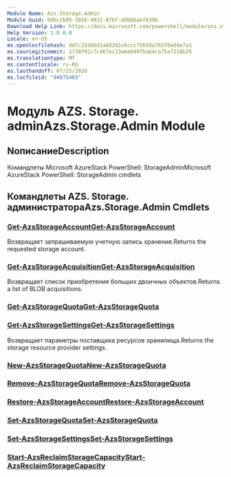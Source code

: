 ```yaml
---
Module Name: Azs.Storage.Admin
Module Guid: 9dbccb05-3016-4031-87bf-dd66baef639b
Download Help Link: https://docs.microsoft.com/powershell/module/azs.storage.admin
Help Version: 1.0.0.0
Locale: en-US
ms.openlocfilehash: dd7c333b6d1a68291c6ccc75650a76570ed4e7a1
ms.sourcegitcommit: 2738f91c7c467ec33e6e6997bab4ca75a7218b26
ms.translationtype: MT
ms.contentlocale: ru-RU
ms.lasthandoff: 07/15/2020
ms.locfileid: "94075403"
---
```

# <span data-ttu-id="cdf96-101">Модуль AZS. Storage. admin</span><span class="sxs-lookup"><span data-stu-id="cdf96-101">Azs.Storage.Admin Module</span></span>
## <span data-ttu-id="cdf96-102">Nописание</span><span class="sxs-lookup"><span data-stu-id="cdf96-102">Description</span></span>
<span data-ttu-id="cdf96-103">Командлеты Microsoft AzureStack PowerShell: StorageAdmin</span><span class="sxs-lookup"><span data-stu-id="cdf96-103">Microsoft AzureStack PowerShell: StorageAdmin cmdlets</span></span>

## <span data-ttu-id="cdf96-104">Командлеты AZS. Storage. администратора</span><span class="sxs-lookup"><span data-stu-id="cdf96-104">Azs.Storage.Admin Cmdlets</span></span>
### [<span data-ttu-id="cdf96-105">Get-AzsStorageAccount</span><span class="sxs-lookup"><span data-stu-id="cdf96-105">Get-AzsStorageAccount</span></span>](Get-AzsStorageAccount.md)
<span data-ttu-id="cdf96-106">Возвращает запрашиваемую учетную запись хранения.</span><span class="sxs-lookup"><span data-stu-id="cdf96-106">Returns the requested storage account.</span></span>

### [<span data-ttu-id="cdf96-107">Get-AzsStorageAcquisition</span><span class="sxs-lookup"><span data-stu-id="cdf96-107">Get-AzsStorageAcquisition</span></span>](Get-AzsStorageAcquisition.md)
<span data-ttu-id="cdf96-108">Возвращает список приобретения больших двоичных объектов.</span><span class="sxs-lookup"><span data-stu-id="cdf96-108">Returns a list of BLOB acquisitions.</span></span>

### [<span data-ttu-id="cdf96-109">Get-AzsStorageQuota</span><span class="sxs-lookup"><span data-stu-id="cdf96-109">Get-AzsStorageQuota</span></span>](Get-AzsStorageQuota.md)


### [<span data-ttu-id="cdf96-110">Get-AzsStorageSettings</span><span class="sxs-lookup"><span data-stu-id="cdf96-110">Get-AzsStorageSettings</span></span>](Get-AzsStorageSettings.md)
<span data-ttu-id="cdf96-111">Возвращает параметры поставщика ресурсов хранилища.</span><span class="sxs-lookup"><span data-stu-id="cdf96-111">Returns the storage resource provider settings.</span></span>

### [<span data-ttu-id="cdf96-112">New-AzsStorageQuota</span><span class="sxs-lookup"><span data-stu-id="cdf96-112">New-AzsStorageQuota</span></span>](New-AzsStorageQuota.md)


### [<span data-ttu-id="cdf96-113">Remove-AzsStorageQuota</span><span class="sxs-lookup"><span data-stu-id="cdf96-113">Remove-AzsStorageQuota</span></span>](Remove-AzsStorageQuota.md)


### [<span data-ttu-id="cdf96-114">Restore-AzsStorageAccount</span><span class="sxs-lookup"><span data-stu-id="cdf96-114">Restore-AzsStorageAccount</span></span>](Restore-AzsStorageAccount.md)


### [<span data-ttu-id="cdf96-115">Set-AzsStorageQuota</span><span class="sxs-lookup"><span data-stu-id="cdf96-115">Set-AzsStorageQuota</span></span>](Set-AzsStorageQuota.md)


### [<span data-ttu-id="cdf96-116">Set-AzsStorageSettings</span><span class="sxs-lookup"><span data-stu-id="cdf96-116">Set-AzsStorageSettings</span></span>](Set-AzsStorageSettings.md)


### [<span data-ttu-id="cdf96-117">Start-AzsReclaimStorageCapacity</span><span class="sxs-lookup"><span data-stu-id="cdf96-117">Start-AzsReclaimStorageCapacity</span></span>](Start-AzsReclaimStorageCapacity.md)


